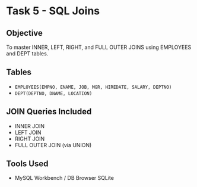 # Task 5 - SQL Joins 

## Objective
To master INNER, LEFT, RIGHT, and FULL OUTER JOINS using EMPLOYEES and DEPT tables.

##  Tables
- `EMPLOYEES(EMPNO, ENAME, JOB, MGR, HIREDATE, SALARY, DEPTNO)`
- `DEPT(DEPTNO, DNAME, LOCATION)`

##  JOIN Queries Included
- INNER JOIN
- LEFT JOIN
- RIGHT JOIN
- FULL OUTER JOIN (via UNION)



##  Tools Used
- MySQL Workbench / DB Browser SQLite


